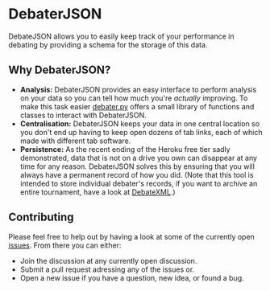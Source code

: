 # DebaterJSON

DebateJSON allows you to easily keep track of your performance in debating by providing a schema for the storage of this data. 

## Why DebaterJSON?

* **Analysis:** DebaterJSON provides an easy interface to perform analysis on your data so you can tell how much you're _actually_ improving. To make this task easier [debater.py](https://github.com/daankoning/debater.py) offers a small library of functions and classes to interact with DebaterJSON.
* **Centralisation:** DebaterJSON keeps your data in one central location so you don't end up having to keep open dozens of tab links, each of which made with different tab software.
* **Persistence:** As the recent ending of the Heroku free tier sadly demonstrated, data that is not on a drive you own can disappear at any time for any reason. DebaterJSON solves this by ensuring that you will always have a permanent record of how you did. (Note that this tool is intended to store individual debater's records, if you want to archive an entire tournament, have a look at [DebateXML](https://github.com/TabbycatDebate/DebateXML).)

## Contributing

Please feel free to help out by having a look at some of the currently open [issues](https://github.com/daankoning/DebaterJSON/issues?q=is%3Aissue+is%3Aopen). From there you can either:

* Join the discussion at any currently open discussion.
* Submit a pull request adressing any of the issues or.
* Open a new issue if you have a question, new idea, or found a bug.
